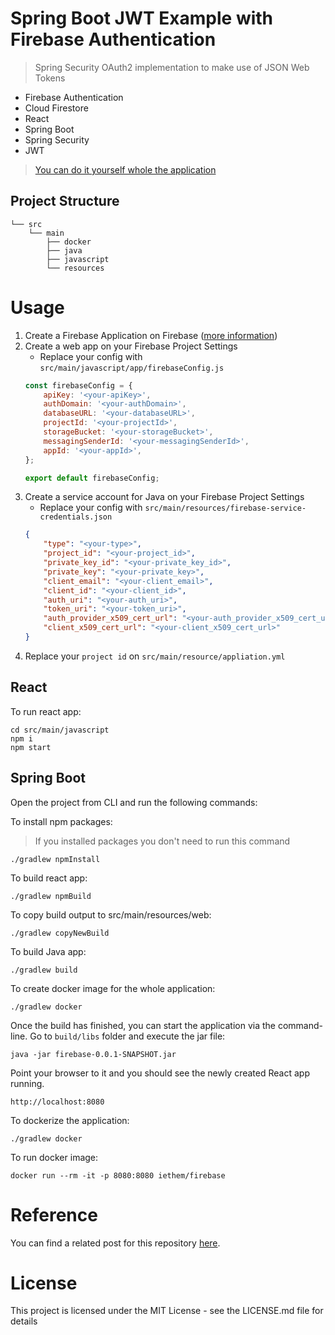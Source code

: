 # Spring Boot JWT Example with Firebase Authentication
> Spring Security OAuth2 implementation to make use of JSON Web Tokens

- Firebase Authentication
- Cloud Firestore
- React
- Spring Boot
- Spring Security
- JWT

> [You can do it yourself whole the application](DIY.md)

## Project Structure

```
└── src
    └── main
        ├── docker 
        ├── java
        ├── javascript
        └── resources
```

# Usage

1. Create a Firebase Application on Firebase ([more information](https://gitlab.eteration.com/blogs/www/blob/master/2019/October/Firebase.md#creating-a-firebase-application))
2. Create a web app on your Firebase Project Settings
    - Replace your config with `src/main/javascript/app/firebaseConfig.js`
    ```js
    const firebaseConfig = {
        apiKey: '<your-apiKey>',
        authDomain: '<your-authDomain>',
        databaseURL: '<your-databaseURL>',
        projectId: '<your-projectId>',
        storageBucket: '<your-storageBucket>',
        messagingSenderId: '<your-messagingSenderId>',
        appId: '<your-appId>',
    };

    export default firebaseConfig;
    ```
3. Create a service account for Java on your Firebase Project Settings
    - Replace your config with `src/main/resources/firebase-service-credentials.json`
    ```json
    {
        "type": "<your-type>",
        "project_id": "<your-project_id>",
        "private_key_id": "<your-private_key_id>",
        "private_key": "<your-private_key>",
        "client_email": "<your-client_email>",
        "client_id": "<your-client_id>",
        "auth_uri": "<your-auth_uri>",
        "token_uri": "<your-token_uri>",
        "auth_provider_x509_cert_url": "<your-auth_provider_x509_cert_url>",
        "client_x509_cert_url": "<your-client_x509_cert_url>"
    }
    ```
4. Replace your `project id` on `src/main/resource/appliation.yml`

## React

To run react app:

    cd src/main/javascript
    npm i
    npm start

## Spring Boot
Open the project from CLI and run the following commands:

To install npm packages: 
> If you installed packages you don't need to run this command

    ./gradlew npmInstall

To build react app:
    
    ./gradlew npmBuild

To copy build output to src/main/resources/web:
    
    ./gradlew copyNewBuild

To build Java app:

    ./gradlew build

To create docker image for the whole application:

    ./gradlew docker 

Once the build has finished, you can start the application via the command-line. Go to `build/libs` folder and execute the jar file:

    java -jar firebase-0.0.1-SNAPSHOT.jar

Point your browser to it and you should see the newly created React app running.

    http://localhost:8080

To dockerize the application:

    ./gradlew docker

To run docker image:

    docker run --rm -it -p 8080:8080 iethem/firebase


# Reference
You can find a related post for this repository [here](https://gitlab.eteration.com/blogs/www/blob/master/2019/October/Firebase.md). 

# License
This project is licensed under the MIT License - see the LICENSE.md file for details